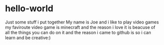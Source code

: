 # hello-world
Just some stuff i put together
My name is Joe and i like to play video games my faviroute video game is minecraft and the reason i love it is beacuse of all the things you can do on it and the reason i came to github is so i can learn and be creative:)
